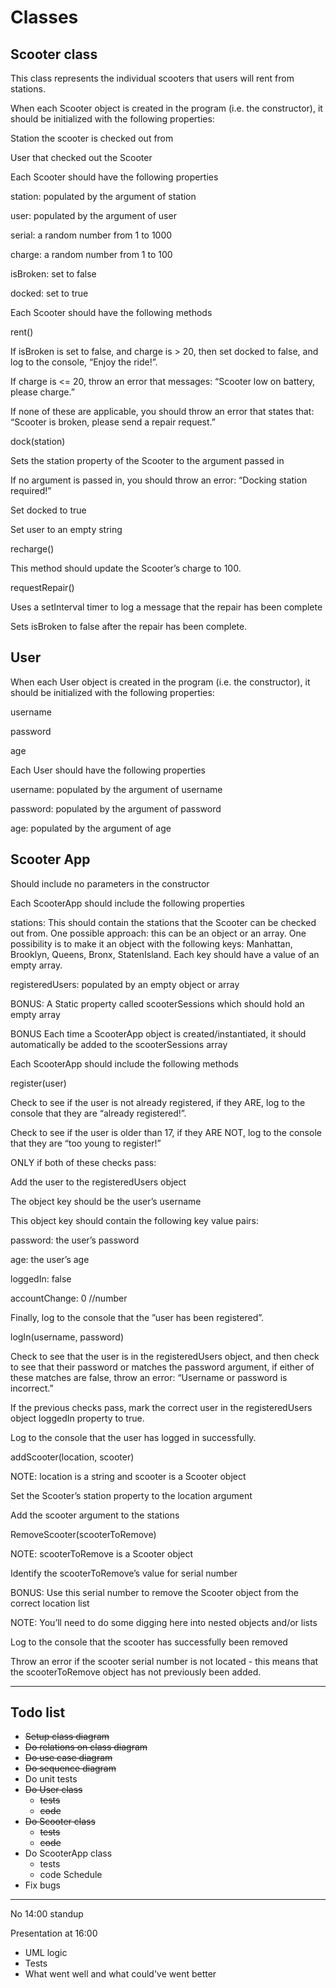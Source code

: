 # Classes

## Scooter class
This class represents the individual scooters that users will rent from stations.

When each Scooter object is created in the program (i.e. the constructor), it should be initialized with the following properties:

Station the scooter is checked out from

User that checked out the Scooter

Each Scooter should have the following properties

station: populated by the argument of station

user: populated by the argument of user

serial: a random number from 1 to 1000

charge: a random number from 1 to 100

isBroken: set to false

docked: set to true

Each Scooter should have the following methods

rent()

If isBroken is set to false, and charge is > 20, then set docked to false, and log to the console, “Enjoy the ride!”.

If charge is <= 20, throw an error that messages: “Scooter low on battery, please charge.”

If none of these are applicable, you should throw an error that states that: “Scooter is broken, please send a repair request.”

dock(station)

Sets the station property of the Scooter to the argument passed in

If no argument is passed in, you should throw an error: “Docking station required!”

Set docked to true

Set user to an empty string

recharge()

This method should update the Scooter’s charge to 100.

requestRepair()

Uses a setInterval timer to log a message that the repair has been complete

Sets isBroken to false after the repair has been complete.

## User
When each User object is created in the program (i.e. the constructor), it should be initialized with the following properties:

username

password

age

Each User should have the following properties

username: populated by the argument of username

password: populated by the argument of password

age: populated by the argument of age

## Scooter App

Should include no parameters in the constructor

Each ScooterApp should include the following properties

stations: This should contain the stations that the Scooter can be checked out from. One possible approach: this can be an object or an array. One possibility is to make it an object with the following keys: Manhattan, Brooklyn, Queens, Bronx, StatenIsland.  Each key should have a value of an empty array.

registeredUsers: populated by an empty object or array

BONUS: A Static property called scooterSessions which should hold an empty array

BONUS Each time a ScooterApp object is created/instantiated, it should automatically be added to the scooterSessions array

Each ScooterApp should include the following methods

register(user)

Check to see if the user is not already registered, if they ARE, log to the console that they are “already registered!”.

Check to see if the user is older than 17, if they ARE NOT, log to the console that they are “too young to register!”

ONLY if both of these checks pass:

Add the user to the registeredUsers object

The object key should be the user’s username

This object key should contain the following key value pairs:

password: the user’s password

age: the user’s age

loggedIn: false

accountChange: 0 //number

Finally, log to the console that the ”user has been registered”.

logIn(username, password)

Check to see that the user is in the registeredUsers object, and then check to see that their password or matches the password argument, if either of these matches are false, throw an error: “Username or password is incorrect.”

If the previous checks pass, mark the correct user in the registeredUsers object loggedIn property to true.

Log to the console that the user has logged in successfully.

addScooter(location, scooter)

NOTE: location is a string and scooter is a Scooter object

Set the Scooter’s station property to the location argument

Add the scooter argument to the stations

RemoveScooter(scooterToRemove)

NOTE: scooterToRemove is a Scooter object

Identify the scooterToRemove’s value for serial number

BONUS: Use this serial number to remove the Scooter object from the correct location list

NOTE: You’ll need to do some digging here into nested objects and/or lists

Log to the console that the scooter has successfully been removed

Throw an error if the scooter serial number is not located - this means that the scooterToRemove object has not previously been added.

---
## Todo list
- ~~Setup class diagram~~
- ~~Do relations on class diagram~~
- ~~Do use case diagram~~
- ~~Do sequence diagram~~
- Do unit tests
- ~~Do User class~~
    - ~~tests~~
    - ~~code~~
- ~~Do Scooter class~~
    - ~~tests~~
    - ~~code~~
- Do ScooterApp class
    - tests
    - code
Schedule
- Fix bugs 

---
No 14:00 standup

Presentation at 16:00

- UML logic
- Tests
- What went well and what could've went better